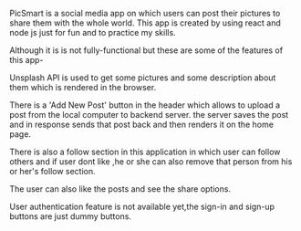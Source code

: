 PicSmart is a social media app on which users can post their pictures to share them with the whole world.
This app is created by using react and node js just for fun and to practice my skills.

Although it is is not fully-functional but these are some of the features of this app-

Unsplash API is used to get some pictures and some description about them which is rendered in the browser.

There is a 'Add New Post' button in the header which allows to upload a post from the local computer to backend server.
the server saves the post and in response sends that post back and then renders it on the home page.

There is also a follow section in this application in which user can follow others and if user dont like ,he or she can also remove that person from his or her's follow section.

The user can also like the posts and see the share options.

User authentication feature is not available yet,the sign-in and sign-up buttons are just dummy buttons.
